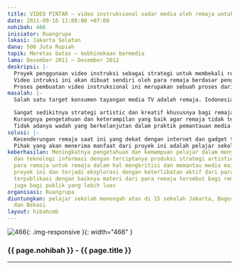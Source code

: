 ```yaml
---
title: VIDEO PINTAR – video instruksional sadar media oleh remaja untuk remaja
date: 2011-09-16 11:08:00 +07:00
nohibah: 466
inisiator: Ruangrupa
lokasi: Jakarta Selatan
dana: 500 Juta Rupiah
topik: Meretas batas – kebhinekaan bermedia
lama: Desember 2011 – Desember 2012
deskripsi: |-
  Proyek penggunaan video instruksi sebagai strategi untuk membekali remaja untuk mampu memantau, mengkritisi, dan menyaring mainstream media.
  Video intruksi ini akan dibuat sendiri oleh para remaja berdasar pengalaman dan pengamatan mereka, lalu disebarkan secara viral melalui platform internet. Proyek ini akan fokus pada 3 mainstream media dan teknologi yang begitu banyak dikonsumsi oleh remaja yaitu TV, internet dan games.
  Proses pembuatan video instruksional ini merupakan sebuah proses dari remaja dan untuk remaja, dengan tujuan menempatkan remaja sebagai subjek/pelaku utama dari proses pemantauan dan sadar media. Proyek ini akan menggabungkan kerja of off-line (workshop, festival) dan online (video-sharing website) yang berkelanjutan. Dengan melibatkan remaja dalam proses kreatif dan sebagai peserta aktif diharapkan juga pesan akan lebih tersampaikan dengan bahasa yang sesuai bagi remaja. Ini juga akan mengembangkan daya kritis dan kreatif remaja terhadap media mainstream melalui proses artistik pembuatan video.
masalah: |-
  Salah satu target konsumen tayangan media TV adalah remaja. Indonesia menjadi peringkat kelima sebagai masyarakat yang menghabiskan waktu untuk menonton tayangan TV berbasis Sinetron, gosip, dan reality show dengan menghabiskan 5-6 jam per-hari. Video games kian menjamur dan mudah untuk didapatkan bagi remaja. Namun kebanyakan dari video games ini bermuatan kekerasan, pornografi dan perjudian. Bahkan banyak video games online tidak membatasi umur pengguna. Internet adalah jalur termudah bagi siapapun untuk mendapatkan informasi , terutama bagi remaja. Internet menjadi sumber rujukan dan informasi. Dibutuhkan pengetahuan dan keterampilan yang baik dalam menerima arus informasi dan penggunaannya.

  Sangat sedikitnya strategi artistic dan kreatif khususnya bagi remaja dalam usaha memantau, dan mengkritisi media mainstream (TV, Internet, Games)
  Kurangnya pengetahuan dan keterampilan yang baik agar remaja tidak terjebak menjadi konsumen yang pasif dan tidak kritis.
  Tidak adanya wadah yang berkelanjutan dalam praktik pemantauan media dan peningkatan kesadaran menyikapi media khususnya bagi remaja
solusi: |-
  Kecenderungan remaja saat ini yang dekat dengan internet dan gadget teknologi informasi menjadi pendekatan yang penting dalam proyek ini. Membekali remaja dengan penguasaan pembuatan video instruksi dengan fokus menyikapi media dengan baik dan bermanfaat. Pembekalan yang komprehensif dan menyesuaikan dengan ketertarikan, pengamatan, pengalaman serta eksplorasi artistic dari para remaja. Memberikan pengetahuan serta pelibatan aktif remaja sebagai pelaku dalam proyek ini yang akan meningkatkan kemampuan artistik dan kesadaran kritis terhadap media. Menjadi wadah yang berkelanjutan dengan merancang sebuah situs yang akan digunakan sebagai portal informasi yang dapat menjadi referensi, komunikasi dan media literacy bagi remaja. Strategi untuk ini akan didukung publikasi dan komunikasi dari mitra media yang selama ini telah bekerja sama dengan ruangrupa dalam kegiatan-kegiatan yang sedang dan telah berlangsung.
  Pihak yang akan menerima manfaat dari proyek ini adalah pelajar sekolah menengah atas di 15 sekolah Jakarta, Bogor, Tangerang, dan Bekasi.
keberhasilan: Meningkatnya pengetahuan dan kemampuan pelajar dalam menyikapi media
  dan teknologi informasi dengan terciptanya produksi strategi artistic baru dari
  para remaja untuk remaja dalam hal mengkritisi dan memantau media mainstream, berlanjutnya
  proyek ini dan terjadi eksplorasi dengan keterlibatan aktif dari para pelajar, dan
  terpublikasi dengan baiknya materi dari para remaja tersebut bagi remaja lain dan
  juga bagi publik yang lebih luas
organisasi: Ruangrupa
diuntungkan: pelajar sekolah menengah atas di 15 sekolah Jakarta, Bogor, Tangerang,
  dan Bekasi
layout: hibahcmb
---
```


![466](/static/img/hibahcmb/466.png){: .img-responsive }{: width="466" }

### {{ page.nohibah }} - {{ page.title }}

---
